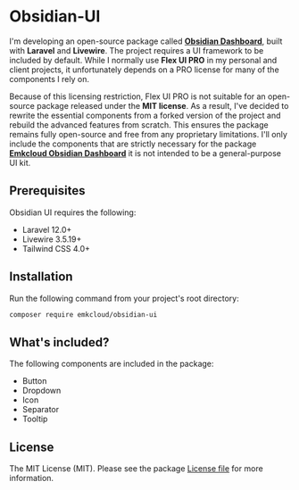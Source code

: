 # Obsidian-UI

I'm developing an open-source package called [**Obsidian Dashboard**](https://github.com/emkcloud/obsidian-dashboard), built with **Laravel** and **Livewire**. The project requires a UI framework to be included by default. While I normally use **Flex UI PRO** in my personal and client projects, it unfortunately depends on a PRO license for many of the components I rely on.

Because of this licensing restriction, Flex UI PRO is not suitable for an open-source package released under the **MIT license**. As a result, I've decided to rewrite the essential components from a forked version of the project and rebuild the advanced features from scratch. This ensures the package remains fully open-source and free from any proprietary limitations. I'll only include the components that are strictly necessary for the package [**Emkcloud Obsidian Dashboard**](https://github.com/emkcloud/obsidian-dashboard) it is not intended to be a general-purpose UI kit.

## Prerequisites

Obsidian UI requires the following:

* Laravel 12.0+
* Livewire 3.5.19+
* Tailwind CSS 4.0+

## Installation

Run the following command from your project's root directory:

```bash
composer require emkcloud/obsidian-ui
```

## What's included?

The following components are included in the package:

* Button
* Dropdown
* Icon
* Separator
* Tooltip

## License

The MIT License (MIT). Please see the package [License file](LICENSE) for more information.